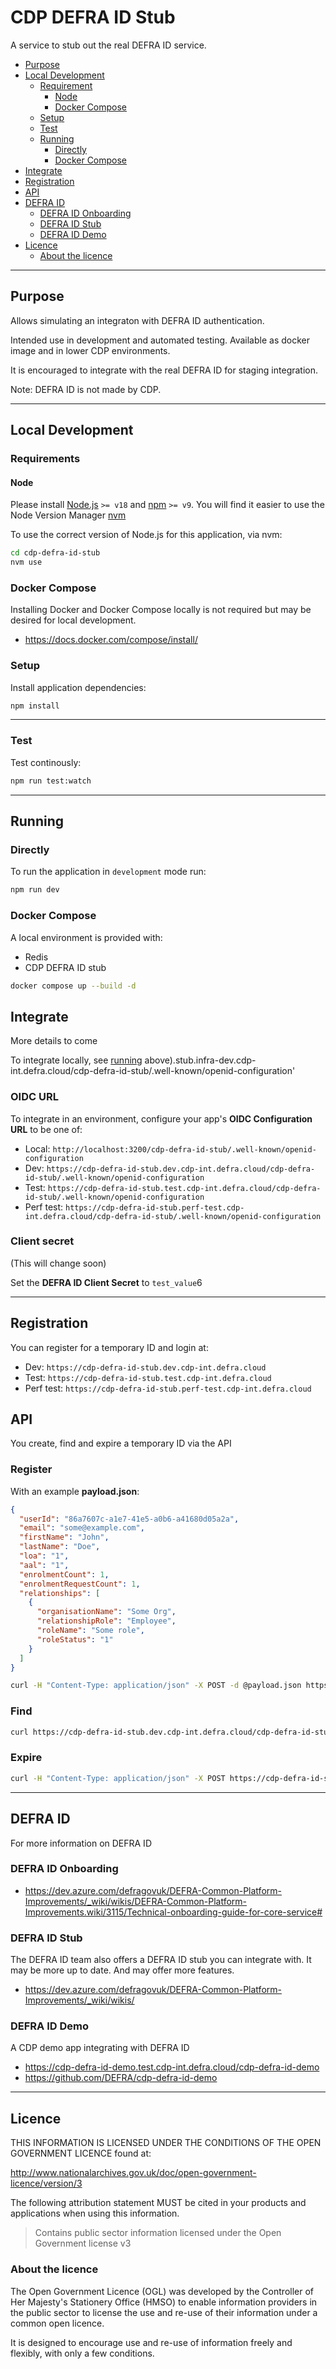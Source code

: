 # CDP DEFRA ID Stub

A service to stub out the real DEFRA ID service.

- [Purpose](#purpose)
- [Local Development](#local-development)
  - [Requirement](#requirement)
    - [Node](#node)
    - [Docker Compose](#docker-compose)
  - [Setup](#setup)
  - [Test](#test)
  - [Running](#running)
    - [Directly](#directly)
    - [Docker Compose](#docker-compose)
- [Integrate](#integrate)
- [Registration](#registration)
- [API](#api)
- [DEFRA ID](#defra-id)
  - [DEFRA ID Onboarding](#defra-id-onboarding)
  - [DEFRA ID Stub](#defra-id-stub)
  - [DEFRA ID Demo](#defra-id-demo)
- [Licence](#licence)
  - [About the licence](#about-the-licence)

---

## Purpose

Allows simulating an integraton with DEFRA ID authentication.

Intended use in development and automated testing.
Available as docker image and in lower CDP environments.

It is encouraged to integrate with the real DEFRA ID for staging integration.

Note: DEFRA ID is not made by CDP.

---

## Local Development

### Requirements

#### Node

Please install [Node.js](http://nodejs.org/) `>= v18` and [npm](https://nodejs.org/) `>= v9`. You will find it
easier to use the Node Version Manager [nvm](https://github.com/creationix/nvm)

To use the correct version of Node.js for this application, via nvm:

```bash
cd cdp-defra-id-stub
nvm use
```

### Docker Compose

Installing Docker and Docker Compose locally is not required but may be desired for local development.

- https://docs.docker.com/compose/install/

### Setup

Install application dependencies:

```bash
npm install
```

---

### Test

Test continously:

```bash
npm run test:watch
```

---

## Running

### Directly

To run the application in `development` mode run:

```bash
npm run dev
```

### Docker Compose

A local environment is provided with:

- Redis
- CDP DEFRA ID stub

```bash
docker compose up --build -d
```

## Integrate

More details to come

To integrate locally, see [running](#running) above).stub.infra-dev.cdp-int.defra.cloud/cdp-defra-id-stub/.well-known/openid-configuration'

### OIDC URL

To integrate in an environment, configure your app's **OIDC Configuration URL** to be one of:

- Local: `http://localhost:3200/cdp-defra-id-stub/.well-known/openid-configuration`
- Dev: `https://cdp-defra-id-stub.dev.cdp-int.defra.cloud/cdp-defra-id-stub/.well-known/openid-configuration`
- Test: `https://cdp-defra-id-stub.test.cdp-int.defra.cloud/cdp-defra-id-stub/.well-known/openid-configuration`
- Perf test: `https://cdp-defra-id-stub.perf-test.cdp-int.defra.cloud/cdp-defra-id-stub/.well-known/openid-configuration`

### Client secret

(This will change soon)

Set the **DEFRA ID Client Secret** to `test_value`6

---

## Registration

You can register for a temporary ID and login at:

- Dev: `https://cdp-defra-id-stub.dev.cdp-int.defra.cloud`
- Test: `https://cdp-defra-id-stub.test.cdp-int.defra.cloud`
- Perf test: `https://cdp-defra-id-stub.perf-test.cdp-int.defra.cloud`

## API

You create, find and expire a temporary ID via the API

### Register

With an example **payload.json**:

```json
{
  "userId": "86a7607c-a1e7-41e5-a0b6-a41680d05a2a",
  "email": "some@example.com",
  "firstName": "John",
  "lastName": "Doe",
  "loa": "1",
  "aal": "1",
  "enrolmentCount": 1,
  "enrolmentRequestCount": 1,
  "relationships": [
    {
      "organisationName": "Some Org",
      "relationshipRole": "Employee",
      "roleName": "Some role",
      "roleStatus": "1"
    }
  ]
}
```

```bash
curl -H "Content-Type: application/json" -X POST -d @payload.json https://cdp-defra-id-stub.dev.cdp-int.defra.cloud/cdp-defra-id-stub/API/register
```

### Find

```bash
curl https://cdp-defra-id-stub.dev.cdp-int.defra.cloud/cdp-defra-id-stub/API/register/86a7607c-a1e7-41e5-a0b6-a41680d05a2a
```

### Expire

```bash
curl -H "Content-Type: application/json" -X POST https://cdp-defra-id-stub.dev.cdp-int.defra.cloud/cdp-defra-id-stub/API/register/86a7607c-a1e7-41e5-a0b6-a41680d05a2a6/expire
```

---

## DEFRA ID

For more information on DEFRA ID

### DEFRA ID Onboarding

- https://dev.azure.com/defragovuk/DEFRA-Common-Platform-Improvements/_wiki/wikis/DEFRA-Common-Platform-Improvements.wiki/3115/Technical-onboarding-guide-for-core-service#

### DEFRA ID Stub

The DEFRA ID team also offers a DEFRA ID stub you can integrate with.
It may be more up to date.
And may offer more features.

- https://dev.azure.com/defragovuk/DEFRA-Common-Platform-Improvements/_wiki/wikis/

### DEFRA ID Demo

A CDP demo app integrating with DEFRA ID

- https://cdp-defra-id-demo.test.cdp-int.defra.cloud/cdp-defra-id-demo
- https://github.com/DEFRA/cdp-defra-id-demo

---

## Licence

THIS INFORMATION IS LICENSED UNDER THE CONDITIONS OF THE OPEN GOVERNMENT LICENCE found at:

<http://www.nationalarchives.gov.uk/doc/open-government-licence/version/3>

The following attribution statement MUST be cited in your products and applications when using this information.

> Contains public sector information licensed under the Open Government license v3

### About the licence

The Open Government Licence (OGL) was developed by the Controller of Her Majesty's Stationery Office (HMSO) to enable
information providers in the public sector to license the use and re-use of their information under a common open
licence.

It is designed to encourage use and re-use of information freely and flexibly, with only a few conditions.
